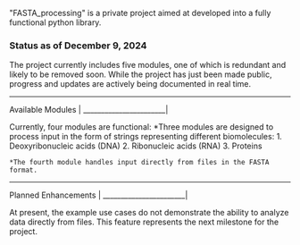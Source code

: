 "FASTA_processing" is a private project aimed at developed into a fully functional python library.

### Status as of December 9, 2024 ###

The project currently includes five modules, one of which is redundant and likely to be removed soon. While the project has just been made public, progress and updates are actively being documented in real time.

_______________________
Available Modules      |
_______________________|

Currently, four modules are functional:
    *Three modules are designed to process input in the form of strings representing different biomolecules:
            1. Deoxyribonucleic acids (DNA)
            2. Ribonucleic acids (RNA)
            3. Proteins
    
    *The fourth module handles input directly from files in the FASTA format.

_______________________
Planned Enhancements   |
_______________________|

At present, the example use cases do not demonstrate the ability to analyze data directly from files. This feature represents the next milestone for the project.

